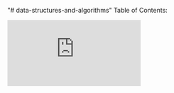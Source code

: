 "# data-structures-and-algorithms" 
Table of Contents:

![Code Challenge: Array-Shift-Insert ReadMe](https://github.com/cesaring/data-structures-and-algorithms/blob/array-insert-shift/readme.md)
